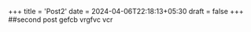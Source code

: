+++
title = 'Post2'
date = 2024-04-06T22:18:13+05:30
draft = false
+++
##second  post
gefcb
vrgfvc
vcr